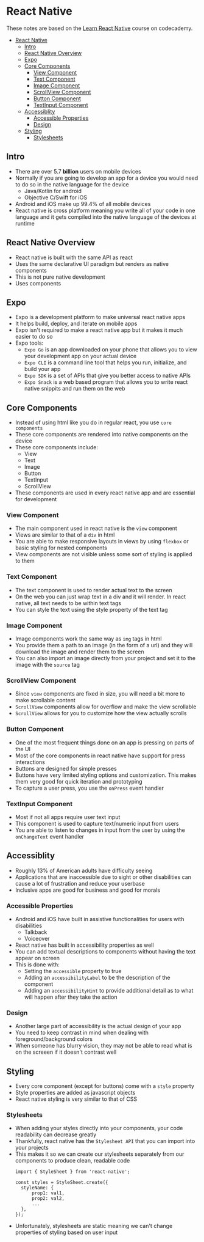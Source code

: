 # React Native
These notes are based on the [Learn React Native](https://www.codecademy.com/learn/learn-react-native) course on codecademy.

- [React Native](#react-native)
  - [Intro](#intro)
  - [React Native Overview](#react-native-overview)
  - [Expo](#expo)
  - [Core Components](#core-components)
    - [View Component](#view-component)
    - [Text Component](#text-component)
    - [Image Component](#image-component)
    - [ScrollView Component](#scrollview-component)
    - [Button Component](#button-component)
    - [TextInput Component](#textinput-component)
  - [Accessiblity](#accessiblity)
    - [Accessible Properties](#accessible-properties)
    - [Design](#design)
  - [Styling](#styling)
    - [Stylesheets](#stylesheets)

## Intro
- There are over 5.7 **billion** users on mobile devices
- Normally if you are going to develop an app for a device you would need to do so in the native language for the device
  - Java/Kotlin for android
  - Objective C/Swift for iOS
- Android and iOS make up 99.4% of all mobile devices
- React native is cross platform meaning you write all of your code in one language and it gets compiled into the native language of the devices at runtime

## React Native Overview
- React native is built with the same API as react
- Uses the same declarative UI paradigm but renders as native components
- This is not pure native development
- Uses components

## Expo
- Expo is a development platform to make universal react native apps
- It helps build, deploy, and iterate on mobile apps
- Expo isn't required to make a react native app but it makes it much easier to do so
- Expo tools:
  - `Expo Go` is an app downloaded on your phone that allows you to view your development app on your actual device
  - `Expo CLI` is a command line tool that helps you run, initialize, and build your app
  - `Expo SDK` is a set of APIs that give you better access to native APIs
  - `Expo Snack` is a web based program that allows you to write react native snippits and run them on the web


## Core Components
- Instead of using html like you do in regular react, you use `core components`
- These core components are rendered into native components on the device
- These core components include:
  - View
  - Text
  - Image
  - Button
  - TextInput
  - ScrollView
- These components are used in every react native app and are essential for development

### View Component
- The main component used in react native is the `view` component
- Views are similar to that of a `div` in html
- You are able to make responsive layouts in views by using `flexbox` or basic styling for nested components
- View components are not visible unless some sort of styling is applied to them

### Text Component
- The text component is used to render actual text to the screen
- On the web you can just wrap text in a div and it will render.  In react native, all text needs to be within text tags
- You can style the text using the style property of the text tag

### Image Component
- Image components work the same way as `img` tags in html
- You provide them a path to an image (in the form of a url) and they will download the image and render them to the screen
- You can also import an image directly from your project and set it to the image with the `source` tag

### ScrollView Component
- Since `view` components are fixed in size, you will need a bit more to make scrollable content
- `ScrollView` components allow for overflow and make the view scrollable
- `ScrollView` allows for you to customize how the view actually scrolls

### Button Component
- One of the most frequent things done on an app is pressing on parts of the UI
- Most of the core components in react native have support for press interactions
- Buttons are designed for simple presses
- Buttons have very limited styling options and customization.  This makes them very good for quick iteration and prototyping
- To capture a user press, you use the `onPress` event handler

### TextInput Component
- Most if not all apps require user text input
- This component is used to capture text/numeric input from users
- You are able to listen to changes in input from the user by using the `onChangeText` event handler

## Accessiblity
- Roughly 13% of American adults have difficulty seeing
- Applications that are inaccessible due to sight or other disabilities can cause a lot of frustration and reduce your userbase
- Inclusive apps are good for business and good for morals

### Accessible Properties
- Android and iOS have built in assistive functionalities for users with disabilities
  - Talkback
  - Voiceover
- React native has built in accessibility properties as well
- You can add textual descriptions to components without having the text appear on screen
- This is done with:
  - Setting the `accessible` property to true
  - Adding an `accessibilityLabel` to be the description of the component
  - Adding an `accessibilityHint` to provide additional detail as to what will happen after they take the action

### Design
- Another large part of accessibility is the actual design of your app
- You need to keep contrast in mind when dealing with foreground/background colors
- When someone has blurry vision, they may not be able to read what is on the screeen if it doesn't contrast well

## Styling
- Every core component (except for buttons) come with a `style` property
- Style properties are added as javascript objects
- React native styling is very similar to that of CSS

### Stylesheets
- When adding your styles directly into your components, your code readability can decrease greatly
- Thankfully, react native has the `Stylesheet API` that you can import into your projects
- This makes it so we can create our stylesheets separately from our components to produce clean, readable code
  ```
  import { StyleSheet } from 'react-native';

  const styles = StyleSheet.create({
    styleName: {
        prop1: val1,
        prop2: val2,
        ...
    },
  });
  ```
- Unfortunately, stylesheets are static meaning we can't change properties of styling based on user input